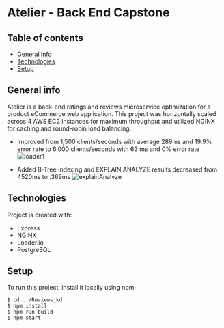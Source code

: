 # Atelier - Back End Capstone

## Table of contents
* [General info](#general-info)
* [Technologies](#technologies)
* [Setup](#setup)

## General info
Atelier is a back-end ratings and reviews microservice optimization for a product eCommerce web application. This project was horizontally scaled across 4 AWS EC2 instances for maximum throughput and utilized NGINX for caching and round-robin load balancing.

* Improved from 1,500 clients/seconds with average 289ms and 19.9% error rate to 6,000 clients/seconds with 63 ms and 0% error rate
![loader1](https://user-images.githubusercontent.com/78133003/127227454-1defdd7f-287d-4564-82c1-435e493a5d55.png)

* Added B-Tree Indexing and EXPLAIN ANALYZE results decreased from 4520ms to .369ms 
![explainAnalyze](https://user-images.githubusercontent.com/78133003/127227680-27e65382-f4b9-42cb-adf6-014ece7b8e29.png)

	
## Technologies
Project is created with:
* Express
* NGINX
* Loader.io
* PostgreSQL
	
## Setup
To run this project, install it locally using npm:

```
$ cd ../Reviews_kd
$ npm install
$ npm run build
$ npm start
```
